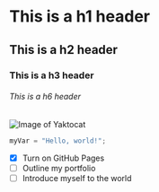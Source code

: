 # This is a h1 header
## This is a h2 header
### This is a h3 header
###### This is a h6 header
![Image of Yaktocat](https://octodex.github.com/images/yaktocat.png)
``` python
myVar = "Hello, world!";
```
- [x] Turn on GitHub Pages
- [ ] Outline my portfolio
- [ ] Introduce myself to the world
